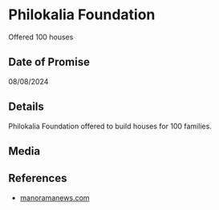 # Philokalia Foundation 

Offered 100 houses 

## Date of Promise 

08/08/2024


## Details 

Philokalia Foundation offered to build houses for 100 families.

## Media 


## References 
 - [manoramanews.com](https://www.manoramanews.com/kerala/spotlight/2024/08/08/kerala-wayanad-landslide-live-updates-philokalia-foundation-to-provide-houses-to-100-families.html)
